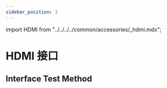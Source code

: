```yaml
---
sidebar_position: 3
---
```


import HDMI from "../../../../common/accessories/\_hdmi.mdx";

# HDMI 接口

## Interface Test Method

<HDMI />
